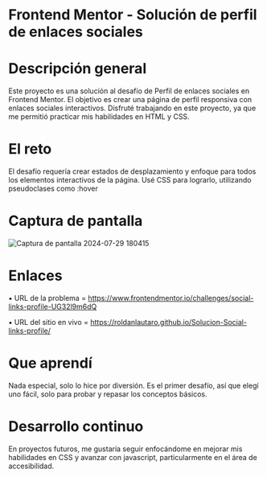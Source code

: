 # Frontend Mentor - Solución de perfil de enlaces sociales

# Descripción general

Este proyecto es una solución al desafío de Perfil de enlaces sociales en Frontend Mentor. El objetivo es crear una página de perfil responsiva con enlaces sociales interactivos. Disfruté trabajando en este proyecto, ya que me permitió practicar mis habilidades en HTML y CSS.

# El reto
El desafío requería crear estados de desplazamiento y enfoque para todos los elementos interactivos de la página. Usé CSS para lograrlo, utilizando pseudoclases como :hover

# Captura de pantalla
![Captura de pantalla 2024-07-29 180415](https://github.com/user-attachments/assets/5da7a0c5-0a4f-4fcd-8b7d-3b06e309c1f3)


# Enlaces

▪︎ URL de la problema = https://www.frontendmentor.io/challenges/social-links-profile-UG32l9m6dQ

▪︎ URL del sitio en vivo = https://roldanlautaro.github.io/Solucion-Social-links-profile/

# Que aprendí
Nada especial, solo lo hice por diversión. Es el primer desafío, así que elegí uno fácil, solo para probar y repasar los conceptos básicos.

# Desarrollo continuo

En proyectos futuros, me gustaría seguir enfocándome en mejorar mis habilidades en CSS y avanzar con javascript, particularmente en el área de accesibilidad.

